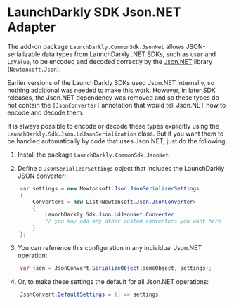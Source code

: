 # LaunchDarkly SDK Json.NET Adapter

The add-on package `LaunchDarkly.CommonSdk.JsonNet` allows JSON-serializable data types from LaunchDarkly .NET SDKs, such as `User` and `LdValue`, to be encoded and decoded correctly by the [Json.NET](https://www.newtonsoft.com/json) library (`Newtonsoft.Json`).

Earlier versions of the LaunchDarkly SDKs used Json.NET internally, so nothing additional was needed to make this work. However, in later SDK releases, the Json.NET dependency was removed and so these types do not contain the `[JsonConverter]` annotation that would tell Json.NET how to encode and decode them.

It is always possible to encode or decode these types explicitly using the `LaunchDarkly.Sdk.Json.LdJsonSerialization` class. But if you want them to be handled automatically by code that uses Json.NET, just do the following:

1. Install the package `LaunchDarkly.CommonSdk.JsonNet`.

2. Define a `JsonSerializerSettings` object that includes the LaunchDarkly JSON converter:

```csharp
    var settings = new Newtonsoft.Json.JsonSerializerSettings
    {
        Converters = new List<Newtonsoft.Json.JsonConverter>
        {
            LaunchDarkly.Sdk.Json.LdJsonNet.Converter
            // you may add any other custom converters you want here
        }
    };
```

3. You can reference this configuration in any individual Json.NET operation:

```csharp
    var json = JsonConvert.SerializeObject(someObject, settings);
```

4. Or, to make these settings the default for all Json.NET operations:

```csharp
    JsonConvert.DefaultSettings = () => settings;
```
